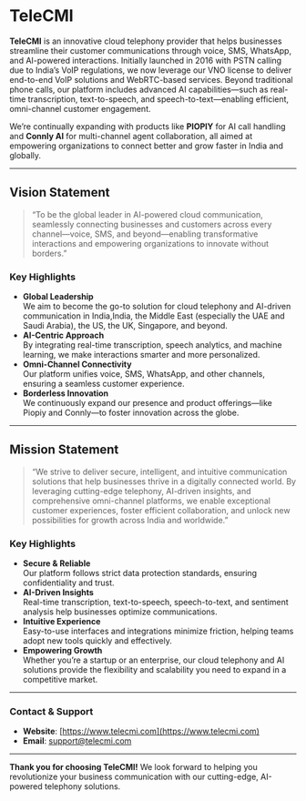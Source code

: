 
# TeleCMI

**TeleCMI** is an innovative cloud telephony provider that helps businesses streamline their customer communications through voice, SMS, WhatsApp, and AI-powered interactions. Initially launched in 2016 with PSTN calling due to India’s VoIP regulations, we now leverage our VNO license to deliver end-to-end VoIP solutions and WebRTC-based services. Beyond traditional phone calls, our platform includes advanced AI capabilities—such as real-time transcription, text-to-speech, and speech-to-text—enabling efficient, omni-channel customer engagement.

We’re continually expanding with products like **PIOPIY** for AI call handling and **Connly AI** for multi-channel agent collaboration, all aimed at empowering organizations to connect better and grow faster in India and globally.

---

## Vision Statement

> “To be the global leader in AI-powered cloud communication, seamlessly connecting businesses and customers across every channel—voice, SMS, and beyond—enabling transformative interactions and empowering organizations to innovate without borders.”

### Key Highlights
- **Global Leadership**  
  We aim to become the go-to solution for cloud telephony and AI-driven communication in India,India, the Middle East (especially the UAE and Saudi Arabia), the US, the UK, Singapore, and beyond.
- **AI-Centric Approach**  
  By integrating real-time transcription, speech analytics, and machine learning, we make interactions smarter and more personalized.
- **Omni-Channel Connectivity**  
  Our platform unifies voice, SMS, WhatsApp, and other channels, ensuring a seamless customer experience.
- **Borderless Innovation**  
  We continuously expand our presence and product offerings—like Piopiy and Connly—to foster innovation across the globe.

---

## Mission Statement

> “We strive to deliver secure, intelligent, and intuitive communication solutions that help businesses thrive in a digitally connected world. By leveraging cutting-edge telephony, AI-driven insights, and comprehensive omni-channel platforms, we enable exceptional customer experiences, foster efficient collaboration, and unlock new possibilities for growth across India and worldwide.”

### Key Highlights
- **Secure & Reliable**  
  Our platform follows strict data protection standards, ensuring confidentiality and trust.
- **AI-Driven Insights**  
  Real-time transcription, text-to-speech, speech-to-text, and sentiment analysis help businesses optimize communications.
- **Intuitive Experience**  
  Easy-to-use interfaces and integrations minimize friction, helping teams adopt new tools quickly and effectively.
- **Empowering Growth**  
  Whether you’re a startup or an enterprise, our cloud telephony and AI solutions provide the flexibility and scalability you need to expand in a competitive market.

---

### Contact & Support
- **Website**: [https://www.telecmi.com](https://www.telecmi.com)  
- **Email**: [support@telecmi.com](mailto:support@telecmi.com)

---

**Thank you for choosing TeleCMI!** We look forward to helping you revolutionize your business communication with our cutting-edge, AI-powered telephony solutions.  
